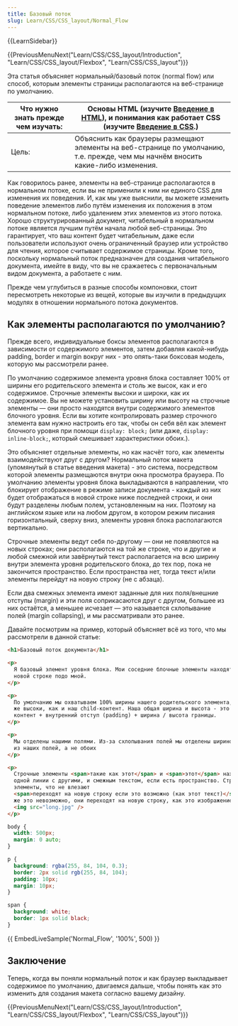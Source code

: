 ```yaml
---
title: Базовый поток
slug: Learn/CSS/CSS_layout/Normal_Flow
---
```


{{LearnSidebar}}

{{PreviousMenuNext("Learn/CSS/CSS_layout/Introduction", "Learn/CSS/CSS_layout/Flexbox", "Learn/CSS/CSS_layout")}}

Эта статья объясняет нормальный/базовый поток (normal flow) или способ, которым элементы страницы располагаются на веб-странице по умолчанию.

| Что нужно знать прежде чем изучать: | Основы HTML (изучите [Введение в HTML](/ru/docs/Learn/HTML/Introduction_to_HTML)), и понимания как работает CSS (изучите [Введение в CSS](/ru/docs/Learn/CSS/Introduction_to_CSS).) |
| ----------------------------------- | ----------------------------------------------------------------------------------------------------------------------------------------------------------------------------------- |
| Цель:                               | Объяснить как браузеры размещают элементы на веб-странице по умолчанию, т.е. прежде, чем мы начнём вносить какие-либо изменения.                                                    |

Как говорилось ранее, элементы на веб-странице располагаются в нормальном потоке, если вы не применили к ним ни единого CSS для изменения их поведения. И, как мы уже выяснили, вы можете изменить поведение элементов либо путём изменения их положения в этом нормальном потоке, либо удалением этих элементов из этого потока. Хорошо структурированный документ, читабельный в нормальном потоке является лучшим путём начала любой веб-страницы. Это гарантирует, что ваш контент будет читабельным, даже если пользователи используют очень ограниченный браузер или устройство для чтения, которое считывает содержимое страницы. Кроме того, поскольку нормальный поток предназначен для создания читабельного документа, имейте в виду, что вы не сражаетесь с первоначальным видом документа, а работаете с ним.

Прежде чем углубиться в разные способы компоновки, стоит пересмотреть некоторые из вещей, которые вы изучили в предыдущих модулях в отношении нормального потока документов.

## Как элементы располагаются по умолчанию?

Прежде всего, индивидуальные боксы элементов располагаются в зависимости от содержимого элементов, затем добавляя какой-нибудь padding, border и margin вокруг них - это опять-таки боксовая модель, которую мы рассмотрели ранее.

По умолчанию содержимое элемента уровня блока составляет 100% от ширины его родительского элемента и столь же высок, как и его содержимое. Строчные элементы высоки и широки, как их содержимое. Вы не можете установить ширину или высоту на строчные элементы — они просто находятся внутри содержимого элементов блочного уровня. Если вы хотите контролировать размер строчного элемента вам нужно настроить его так, чтобы он себя вёл как элемент блочного уровня при помощи `display: block;` (или даже, `display: inline-block;`, который смешивает характеристики обоих.).

Это объясняет отдельные элементы, но как насчёт того, как элементы взаимодействуют друг с другом? Нормальный поток макета (упомянутый в статье введения макета) - это система, посредством которой элементы размещаются внутри окна просмотра браузера. По умолчанию элементы уровня блока выкладываются в направлении, что блокирует отображение в режиме записи документа - каждый из них будет отображаться в новой строке ниже последней строки, и они будут разделены любым полем, установленным на них. Поэтому на английском языке или на любом другом, в котором режим писания горизонтальный, сверху вниз, элементы уровня блока располагаются вертикально.

Строчные элементы ведут себя по-другому — они не появляются на новых строках; они располагаются на той же строке, что и другие и любой смежной или завёрнутый текст располагается на всю ширину внутри элемента уровня родительского блока, до тех пор, пока не закончится пространство. Если пространства нет, тогда текст и/или элементы перейдут на новую строку (не с абзаца).

Если два смежных элемента имеют заданные для них поля/внешние отступы (margin) и эти поля соприкасаются друг с другом, большее из них остаётся, а меньшее исчезает — это называется схлопывание полей (margin collapsing), и мы рассматривали это ранее.

Давайте посмотрим на пример, который объясняет всё из того, что мы рассмотрели в данной статье:

```html
<h1>Базовый поток документа</h1>

<p>
  Я базовый элемент уровня блока. Мои соседние блочные элементы находятся на
  новой строке подо мной.
</p>

<p>
  По умолчанию мы охватываем 100% ширины нашего родительского элемента, и мы так
  же высоки, как и наш child-контент. Наша общая ширина и высота - это наш
  контент + внутренний отступ (padding) + ширина / высота границы.
</p>

<p>
  Мы отделены нашими полями. Из-за схлопывания полей мы отделены шириной одного
  из наших полей, а не обоих
</p>

<p>
  Строчные элементы <span>такие как этот</span> и <span>этот</span> находятся на
  одной линии с другими, и смежным текстом, если есть пространство. Строчные
  элементы, что не влезают
  <span>переходят на новую строку если это возможно (как этот текст)</span>если
  же это невозможно, они переходят на новую строку, как это изображение:
  <img src="long.jpg" />
</p>
```

```css
body {
  width: 500px;
  margin: 0 auto;
}

p {
  background: rgba(255, 84, 104, 0.3);
  border: 2px solid rgb(255, 84, 104);
  padding: 10px;
  margin: 10px;
}

span {
  background: white;
  border: 1px solid black;
}
```

{{ EmbedLiveSample('Normal_Flow', '100%', 500) }}

## Заключение

Теперь, когда вы поняли нормальный поток и как браузер выкладывает содержимое по умолчанию, двигаемся дальше, чтобы понять как это изменить для создания макета согласно вашему дизайну.

{{PreviousMenuNext("Learn/CSS/CSS_layout/Introduction", "Learn/CSS/CSS_layout/Flexbox", "Learn/CSS/CSS_layout")}}
